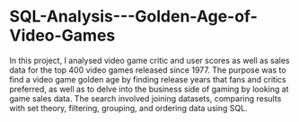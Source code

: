 # SQL-Analysis---Golden-Age-of-Video-Games

In this project, I analysed video game critic and user scores as well as sales data for the top 400 video games released since 1977. The purpose was to find a video game golden age by finding release years that fans and critics preferred, as well as to delve into the business side of gaming by looking at game sales data. The search involved joining datasets, comparing results with set theory, filtering, grouping, and ordering data using SQL.
